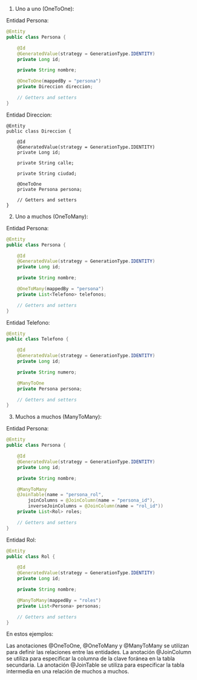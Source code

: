 1. Uno a uno (OneToOne):

Entidad Persona:

```Java
@Entity
public class Persona {

    @Id
    @GeneratedValue(strategy = GenerationType.IDENTITY)
    private Long id;

    private String nombre;

    @OneToOne(mappedBy = "persona")
    private Direccion direccion;

    // Getters and setters
}
```

Entidad Direccion:

```
@Entity
public class Direccion {

    @Id
    @GeneratedValue(strategy = GenerationType.IDENTITY)
    private Long id;

    private String calle;

    private String ciudad;

    @OneToOne
    private Persona persona;

    // Getters and setters
}
```

2. Uno a muchos (OneToMany):

Entidad Persona:

```Java
@Entity
public class Persona {

    @Id
    @GeneratedValue(strategy = GenerationType.IDENTITY)
    private Long id;

    private String nombre;

    @OneToMany(mappedBy = "persona")
    private List<Telefono> telefonos;

    // Getters and setters
}
```

Entidad Telefono:

```Java
@Entity
public class Telefono {

    @Id
    @GeneratedValue(strategy = GenerationType.IDENTITY)
    private Long id;

    private String numero;

    @ManyToOne
    private Persona persona;

    // Getters and setters
}
```

3. Muchos a muchos (ManyToMany):

Entidad Persona:

```Java
@Entity
public class Persona {

    @Id
    @GeneratedValue(strategy = GenerationType.IDENTITY)
    private Long id;

    private String nombre;

    @ManyToMany
    @JoinTable(name = "persona_rol",
        joinColumns = @JoinColumn(name = "persona_id"),
        inverseJoinColumns = @JoinColumn(name = "rol_id"))
    private List<Rol> roles;

    // Getters and setters
}
```

Entidad Rol:

```Java
@Entity
public class Rol {

    @Id
    @GeneratedValue(strategy = GenerationType.IDENTITY)
    private Long id;

    private String nombre;

    @ManyToMany(mappedBy = "roles")
    private List<Persona> personas;

    // Getters and setters
}
```

En estos ejemplos:

Las anotaciones @OneToOne, @OneToMany y @ManyToMany se utilizan para definir las relaciones entre las entidades.
La anotación @JoinColumn se utiliza para especificar la columna de la clave foránea en la tabla secundaria.
La anotación @JoinTable se utiliza para especificar la tabla intermedia en una relación de muchos a muchos.
